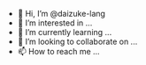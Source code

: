 - 👋 Hi, I’m @daizuke-lang
- 👀 I’m interested in ...
- 🌱 I’m currently learning ...
- 💞️ I’m looking to collaborate on ...
- 📫 How to reach me ...

<!---
daizuke-lang/daizuke-lang is a ✨ special ✨ repository because its `README.md` (this file) appears on your GitHub profile.
You can click the Preview link to take a look at your changes.
--->

